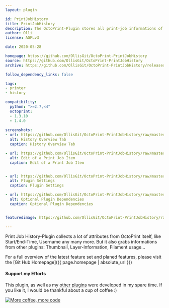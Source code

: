 ```yaml
---
layout: plugin

id: PrintJobHistory
title: PrintJobHistory
description: The OctoPrint-Plugin stores all print-job informations of a print in a database.
author: Olli
license: AGPLv3

date: 2020-05-28

homepage: https://github.com/OllisGit/OctoPrint-PrintJobHistory
source: https://github.com/OllisGit/OctoPrint-PrintJobHistory
archive: https://github.com/OllisGit/OctoPrint-PrintJobHistory/releases/latest/download/master.zip

follow_dependency_links: false

tags:
- printer
- history

compatibility:
  python: ">=2.7,<4"
  octoprint:
  - 1.3.10
  - 1.4.0
  
screenshots:
- url: https://github.com/OllisGit/OctoPrint-PrintJobHistory/raw/master/screenshots/plugin-tab.png
  alt: History Overview Tab 
  caption: History Overview Tab

- url: https://github.com/OllisGit/OctoPrint-PrintJobHistory/raw/master/screenshots/editPrintJob-dialog.png
  alt: Edit of a Print Job Item
  caption: Edit of a Print Job Item


- url: https://github.com/OllisGit/OctoPrint-PrintJobHistory/raw/master/screenshots/plugin-settings.png
  alt: Plugin Settings
  caption: Plugin Settings

- url: https://github.com/OllisGit/OctoPrint-PrintJobHistory/raw/master/screenshots/missingPlugins-dialog.png
  alt: Optional Plugin Dependencies
  caption: Optional Plugin Dependencies


featuredimage: https://github.com/OllisGit/OctoPrint-PrintJobHistory/raw/master/screenshots/editPrintJob-dialog.png

---
```


Print Job History-Plugin collects a lot of attributes from OctoPrint itself, like Start/End-Time, Username any many more. But it also grabs informations from other plugins: Thumbnail, Layer-Information, Filament usage...

For a full overview of the latest feature set and planed features, please visit the [Git Hub Homepage]({{ page.homepage | absolute_url }})


#### Support my Efforts

This plugin, as well as my [other plugins](https://github.com/OllisGit/) were developed in my spare time.
If you like it, I would be thankful about a cup of coffee :) 

[![More coffee, more code](https://img.shields.io/badge/Donate-PayPal-green.svg)](https://www.paypal.com/cgi-bin/webscr?cmd=_s-xclick&hosted_button_id=6SW5R6ZUKLB5E&source=url)



